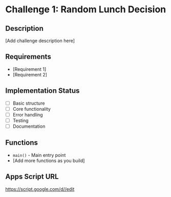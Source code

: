 # Challenge 1: Random Lunch Decision

## Description
[Add challenge description here]

## Requirements
- [Requirement 1]
- [Requirement 2]

## Implementation Status
- [ ] Basic structure
- [ ] Core functionality
- [ ] Error handling
- [ ] Testing
- [ ] Documentation

## Functions
- `main()` - Main entry point
- [Add more functions as you build]

## Apps Script URL
https://script.google.com/d//edit
